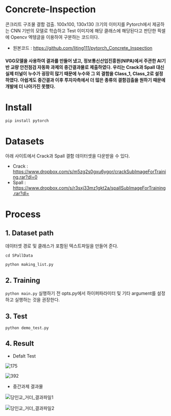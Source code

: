 # Concrete-Inspection
콘크리트 구조물 결함 검출. 100x100, 130x130 크기의 이미지를 Pytorch에서 제공하는 CNN 기반의 모델로 학습하고 Test 이미지에 해당 클래스에 해당된다고 판단한 픽셀에 Opencv 엑텡글을 이용하여 구분하는 코드이다.
- 원본코드 : https://github.com/liting111/pytorch_Concrete_Inspection
#### VGG모델을 사용하여 결과를 만들어 냈고, 정보통신산업진흥원(NIPA)에서 주관한 AI기반 교량 안전점검 자동화 과제의 중간결과물로 제출하였다. 우리는 Crack과 Spall 대신 실제 터널이 누수가 굉장히 많기 때문에 누수와 그 외 결함을 Class_1, Class_2로 설정하였다. 아쉽게도 중간결과 이후 투자자측에서 더 많은 종류의 결함검출을 원하기 때문에 개발에 더 나아가진 못했다.

# Install
` pip install pytorch ` 

# Datasets
아래 사이트에서 Crack과 Spall 결함 데이터셋을 다운받을 수 있다.

- Crack : https://www.dropbox.com/s/m5zg2s0gxu6ygor/crackSubImageForTraining.rar?dl=0
- Spall : https://www.dropbox.com/s/r3sxj33mz1gkt2a/spallSubImageForTraining.rar?dl=

# Process
## 1. Dataset path
데이터셋 경로 및 클래스가 포함된 텍스트파일을 만들어 준다.

` cd SPallData `

` python making_list.py `

## 2. Training
` python main.py ` 
실행하기 전 opts.py에서 하이퍼파라미터 및 기타 argument를 설정하고 실행하는 것을 권장한다.

## 3. Test
` python demo_test.py `

## 4. Result
- Defalt Test

![175](https://user-images.githubusercontent.com/48546917/72126500-afcd9280-33af-11ea-95d4-22bf5dac3478.png)

![392](https://user-images.githubusercontent.com/48546917/72126539-ce338e00-33af-11ea-997a-e09cf19f0650.png)

- 중간과제 결과물

![당인교_거더_결과파일1](https://user-images.githubusercontent.com/48546917/72126730-911bcb80-33b0-11ea-9296-677d31c0100a.jpg)

![당인교_거더_결과파일2](https://user-images.githubusercontent.com/48546917/72126731-92e58f00-33b0-11ea-979c-526bbee3188d.jpg)

